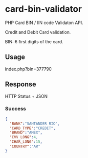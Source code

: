 # card-bin-validator
PHP Card BIN / IIN code Validaton API.

Credit and Debit Card validation.

BIN: 6 first digits of the card.

## Usage
index.php?bin=377790

## Response
HTTP Status + JSON

### Success
```json
{
  "BANK":"SANTANDER RIO",
  "CARD_TYPE":"CREDIT",
  "BRAND":"AMEX",
  "CVV_LONG":4,
  "CHAR_LONG":15,
  "COUNTRY":"AR"
}
```

